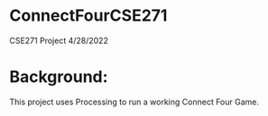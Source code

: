 # ConnectFourCSE271
CSE271 Project
4/28/2022

# Background:
This project uses Processing to run a working Connect Four Game.